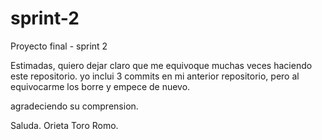 # sprint-2
Proyecto final - sprint 2

Estimadas, quiero dejar claro que me equivoque muchas veces haciendo este repositorio. yo inclui 3 commits en mi anterior repositorio, 
pero al equivocarme los borre y empece de nuevo. 

agradeciendo su comprension. 

Saluda. 
Orieta Toro Romo.
